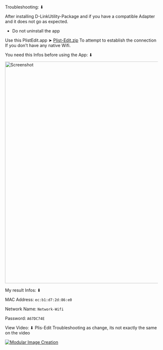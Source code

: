 Troubleshooting: ⬇︎

After installing D-LinkUtility-Package and if you have a compatible Adapter and it does not go as expected.
- Do not uninstall the app

Use this PlistEdit.app ➤ [Plist-Edit.zip](https://github.com/user-attachments/files/21328358/Plist-Edit.zip) To attempt to establish the connection If you don't have any native Wifi.

You need this Infos before using the App: ⬇︎


<img width="800" height="733" alt="Screenshot" src="https://github.com/user-attachments/assets/399b2c57-b910-4a3a-a450-d47dd2297bf6" />



My result Infos: ⬇︎

MAC Address:
`ec:b1:d7:2d:86:e0`

Network Name:
`Network-Wifi`

Password:
`A67DC74E`

View Video: ⬇︎ Plis-Edit Troubleshooting as change, its not exactly the same on the video

[![Modular Image Creation](https://github.com/chris1111/D-LinkUtility-Package/blob/main/Files%20Troubleshooting/Troubleshooting.png)](https://youtu.be/WvrGhCJda2c)
